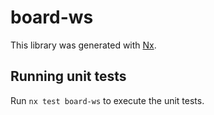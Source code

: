 # board-ws

This library was generated with [Nx](https://nx.dev).

## Running unit tests

Run `nx test board-ws` to execute the unit tests.
